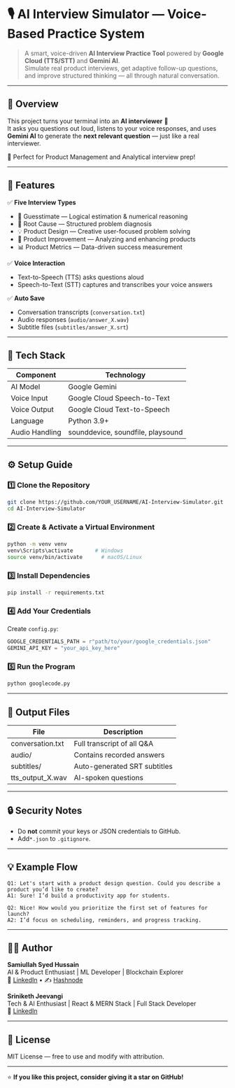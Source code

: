 # 🎙️ AI Interview Simulator — Voice-Based Practice System

> A smart, voice-driven **AI Interview Practice Tool** powered by **Google Cloud (TTS/STT)** and **Gemini AI**.  
> Simulate real product interviews, get adaptive follow-up questions, and improve structured thinking — all through natural conversation.

---

## 🚀 Overview

This project turns your terminal into an **AI interviewer** 🎤  
It asks you questions out loud, listens to your voice responses, and uses **Gemini AI** to generate the **next relevant question** — just like a real interviewer.

🧠 Perfect for Product Management and Analytical interview prep!

---

## 🧩 Features

✅ **Five Interview Types**
- 🧮 Guesstimate — Logical estimation & numerical reasoning  
- 🧠 Root Cause — Structured problem diagnosis  
- 💡 Product Design — Creative user-focused problem solving  
- 🔧 Product Improvement — Analyzing and enhancing products  
- 📊 Product Metrics — Data-driven success measurement  

✅ **Voice Interaction**
- Text-to-Speech (TTS) asks questions aloud  
- Speech-to-Text (STT) captures and transcribes your voice answers

✅ **Auto Save**
- Conversation transcripts (`conversation.txt`)  
- Audio responses (`audio/answer_X.wav`)  
- Subtitle files (`subtitles/answer_X.srt`)

---

## 🧰 Tech Stack

| Component      | Technology                        |
|----------------|-----------------------------------|
| AI Model       | Google Gemini                     |
| Voice Input    | Google Cloud Speech-to-Text       |
| Voice Output   | Google Cloud Text-to-Speech       |
| Language       | Python 3.9+                       |
| Audio Handling | sounddevice, soundfile, playsound |

---

## ⚙️ Setup Guide

### 1️⃣ Clone the Repository
```bash
git clone https://github.com/YOUR_USERNAME/AI-Interview-Simulator.git
cd AI-Interview-Simulator
```

### 2️⃣ Create & Activate a Virtual Environment
```bash
python -m venv venv
venv\Scripts\activate       # Windows
source venv/bin/activate      # macOS/Linux
```

### 3️⃣ Install Dependencies
```bash
pip install -r requirements.txt
```

### 4️⃣ Add Your Credentials
Create `config.py`:
```python
GOOGLE_CREDENTIALS_PATH = r"path/to/your/google_credentials.json"
GEMINI_API_KEY = "your_api_key_here"
```

### 5️⃣ Run the Program
```bash
python googlecode.py
```

---

## 📁 Output Files

| File | Description |
|------|--------------|
| conversation.txt | Full transcript of all Q&A |
| audio/ | Contains recorded answers |
| subtitles/ | Auto-generated SRT subtitles |
| tts_output_X.wav | AI-spoken questions |

---

## 🔒 Security Notes
- Do **not** commit your keys or JSON credentials to GitHub.  
- Add`*.json` to `.gitignore`.
---

## 💡 Example Flow

```
Q1: Let's start with a product design question. Could you describe a product you’d like to create?
A1: Sure! I’d build a productivity app for students.

Q2: Nice! How would you prioritize the first set of features for launch?
A2: I’d focus on scheduling, reminders, and progress tracking.
```

---

## 🧑‍💻 Author

**Samiullah Syed Hussain**  
AI & Product Enthusiast | ML Developer | Blockchain Explorer  
💼 [LinkedIn](https://linkedin.com/in/samiullahsyedhussain) • ✍️ [Hashnode](https://hashnode.com/@your-handle)

**Sriniketh Jeevangi**  
Tech & AI Enthusiast | React & MERN Stack | Full Stack Developer  
💼 [LinkedIn](https://linkedin.com/in/srinikethjeevangi)

---

## 📜 License
MIT License — free to use and modify with attribution.

---

⭐ **If you like this project, consider giving it a star on GitHub!**
